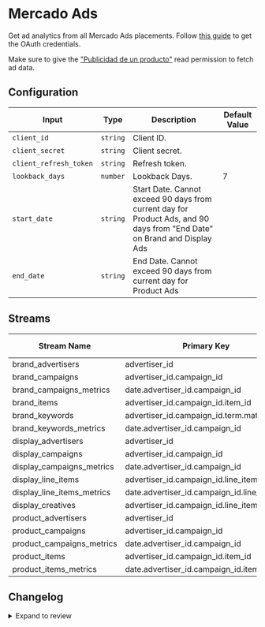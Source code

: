 # Mercado Ads

Get ad analytics from all Mercado Ads placements. Follow [this guide](https://developers.mercadolibre.com.ar/en_us/authentication-and-authorization) to get the OAuth credentials.

Make sure to give the ["Publicidad de un producto"](https://developers.mercadolibre.com.ar/es_ar/permisos-funcionales?nocache=true&password=permisos#Publicidad) read permission to fetch ad data.

## Configuration

| Input                  | Type     | Description                                                                                                                        | Default Value |
| ---------------------- | -------- | ---------------------------------------------------------------------------------------------------------------------------------- | ------------- |
| `client_id`            | `string` | Client ID.                                                                                                                         |               |
| `client_secret`        | `string` | Client secret.                                                                                                                     |               |
| `client_refresh_token` | `string` | Refresh token.                                                                                                                     |               |
| `lookback_days`        | `number` | Lookback Days.                                                                                                                     | 7             |
| `start_date`           | `string` | Start Date. Cannot exceed 90 days from current day for Product Ads, and 90 days from &quot;End Date&quot; on Brand and Display Ads |               |
| `end_date`             | `string` | End Date. Cannot exceed 90 days from current day for Product Ads                                                                   |               |

## Streams

| Stream Name                | Primary Key                                 | Pagination       | Supports Full Sync | Supports Incremental |
| -------------------------- | ------------------------------------------- | ---------------- | ------------------ | -------------------- |
| brand_advertisers          | advertiser_id                               | No pagination    | ✅                 | ❌                   |
| brand_campaigns            | advertiser_id.campaign_id                   | No pagination    | ✅                 | ❌                   |
| brand_campaigns_metrics    | date.advertiser_id.campaign_id              | DefaultPaginator | ✅                 | ✅                   |
| brand_items                | advertiser_id.campaign_id.item_id           | No pagination    | ✅                 | ❌                   |
| brand_keywords             | advertiser_id.campaign_id.term.match_type   | No pagination    | ✅                 | ❌                   |
| brand_keywords_metrics     | date.advertiser_id.campaign_id              | DefaultPaginator | ✅                 | ✅                   |
| display_advertisers        | advertiser_id                               | No pagination    | ✅                 | ❌                   |
| display_campaigns          | advertiser_id.campaign_id                   | No pagination    | ✅                 | ❌                   |
| display_campaigns_metrics  | date.advertiser_id.campaign_id              | No pagination    | ✅                 | ✅                   |
| display_line_items         | advertiser_id.campaign_id.line_item_id      | No pagination    | ✅                 | ❌                   |
| display_line_items_metrics | date.advertiser_id.campaign_id.line_item_id | No pagination    | ✅                 | ✅                   |
| display_creatives          | advertiser_id.campaign_id.line_item_id      | No pagination    | ✅                 | ❌                   |
| product_advertisers        | advertiser_id                               | No pagination    | ✅                 | ❌                   |
| product_campaigns          | advertiser_id.campaign_id                   | DefaultPaginator | ✅                 | ❌                   |
| product_campaigns_metrics  | date.advertiser_id.campaign_id              | DefaultPaginator | ✅                 | ✅                   |
| product_items              | advertiser_id.campaign_id.item_id           | DefaultPaginator | ✅                 | ❌                   |
| product_items_metrics      | date.advertiser_id.campaign_id.item_id      | DefaultPaginator | ✅                 | ✅                   |

## Changelog

<details>
  <summary>Expand to review</summary>

| Version | Date       | Pull Request                                             | Subject                                                                               |
| ------- | ---------- | -------------------------------------------------------- | ------------------------------------------------------------------------------------- |
| 1.0.0   | 2025-10-27 | [65108](https://github.com/airbytehq/airbyte/pull/65108) | Updated Product Ads and Brand Ads for new API changes                                 |
| 0.0.15  | 2025-10-21 | [68437](https://github.com/airbytehq/airbyte/pull/68437) | Update dependencies                                                                   |
| 0.0.14  | 2025-10-14 | [67833](https://github.com/airbytehq/airbyte/pull/67833) | Update dependencies                                                                   |
| 0.0.13  | 2025-10-07 | [67378](https://github.com/airbytehq/airbyte/pull/67378) | Update dependencies                                                                   |
| 0.0.12  | 2025-09-30 | [66343](https://github.com/airbytehq/airbyte/pull/66343) | Update dependencies                                                                   |
| 0.0.11  | 2025-09-09 | [65839](https://github.com/airbytehq/airbyte/pull/65839) | Update dependencies                                                                   |
| 0.0.10  | 2025-08-23 | [65192](https://github.com/airbytehq/airbyte/pull/65192) | Update dependencies                                                                   |
| 0.0.9   | 2025-08-16 | [64977](https://github.com/airbytehq/airbyte/pull/64977) | Update dependencies                                                                   |
| 0.0.8   | 2025-08-02 | [64270](https://github.com/airbytehq/airbyte/pull/64270) | Update dependencies                                                                   |
| 0.0.7   | 2025-07-26 | [63897](https://github.com/airbytehq/airbyte/pull/63897) | Update dependencies                                                                   |
| 0.0.6   | 2025-07-19 | [63442](https://github.com/airbytehq/airbyte/pull/63442) | Update dependencies                                                                   |
| 0.0.5   | 2025-07-12 | [63257](https://github.com/airbytehq/airbyte/pull/63257) | Update dependencies                                                                   |
| 0.0.4   | 2025-07-05 | [62576](https://github.com/airbytehq/airbyte/pull/62576) | Update dependencies                                                                   |
| 0.0.3   | 2025-06-28 | [62401](https://github.com/airbytehq/airbyte/pull/62401) | Update dependencies                                                                   |
| 0.0.2   | 2025-06-21 | [61136](https://github.com/airbytehq/airbyte/pull/61136) | Update dependencies                                                                   |
| 0.0.1   | 2025-05-26 |                                                          | Initial release by [@joacoc2020](https://github.com/joacoc2020) via Connector Builder |

</details>
